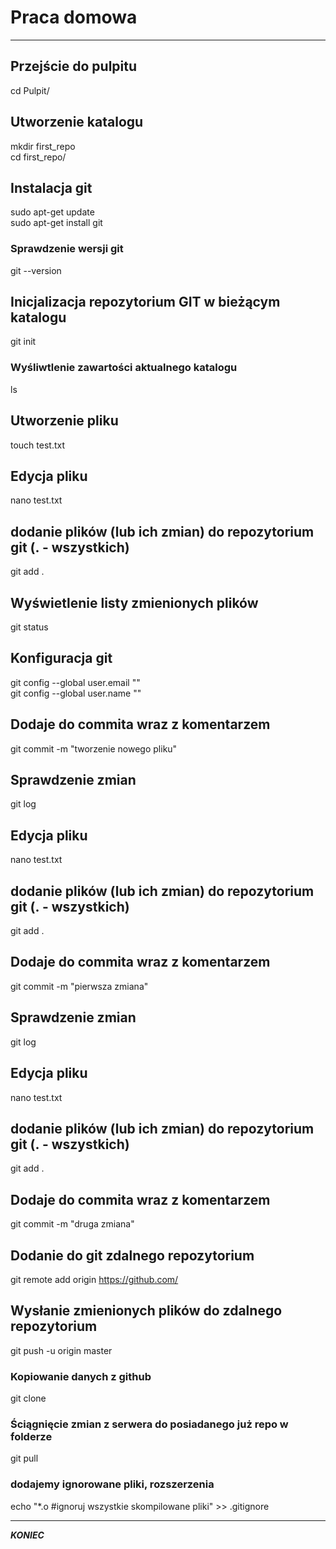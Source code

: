 # Praca domowa
---

## Przejście do pulpitu
cd Pulpit/

## Utworzenie katalogu
mkdir first_repo  
cd first_repo/

## Instalacja git
sudo apt-get update  
sudo apt-get install git

### Sprawdzenie wersji git
git --version

## Inicjalizacja repozytorium GIT w bieżącym katalogu
git init

### Wyśliwtlenie zawartości aktualnego katalogu
ls

## Utworzenie pliku
touch test.txt

## Edycja pliku
nano test.txt

## dodanie plików (lub ich zmian) do repozytorium git (. - wszystkich)
git add .

## Wyświetlenie listy zmienionych plików
git status

## Konfiguracja git
git config --global user.email ""  
git config --global user.name ""


## Dodaje do commita wraz z komentarzem
git commit -m "tworzenie nowego pliku"


## Sprawdzenie zmian
git log

## Edycja pliku
nano test.txt

## dodanie plików (lub ich zmian) do repozytorium git (. - wszystkich)
git add .

## Dodaje do commita wraz z komentarzem
git commit -m "pierwsza zmiana"
## Sprawdzenie zmian
git log

## Edycja pliku
nano test.txt

## dodanie plików (lub ich zmian) do repozytorium git (. - wszystkich)
git add .

## Dodaje do commita wraz z komentarzem
git commit -m "druga zmiana"


## Dodanie do git zdalnego repozytorium
git remote add origin https://github.com/
## Wysłanie zmienionych plików do zdalnego repozytorium
git push -u origin master

### Kopiowanie danych z github
git clone

### Ściągnięcie zmian z serwera do posiadanego już repo w folderze
git pull

### dodajemy ignorowane pliki, rozszerzenia
echo "*.o     #ignoruj wszystkie skompilowane pliki" >> .gitignore

---
___KONIEC___
